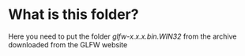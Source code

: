# What is this folder?

Here you need to put the folder *glfw-x.x.x.bin.WIN32* from the archive downloaded from the GLFW website
